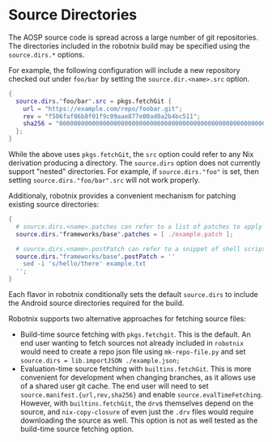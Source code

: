 # Source Directories

The AOSP source code is spread across a large number of git repositories.
The directories included in the robotnix build may be specified using the `source.dirs.*` options.

For example, the following configuration will include a new repository checked out under `foo/bar` by setting the `source.dir.<name>.src` option.
```nix
{
  source.dirs."foo/bar".src = pkgs.fetchGit {
    url = "https://example.com/repo/foobar.git";
    rev = "f506faf86b8f01f9c09aae877e00ad0a2b4bc511";
    sha256 = "0000000000000000000000000000000000000000000000000000000000000000";
  };
}
```
While the above uses `pkgs.fetchGit`, the `src` option could refer to any Nix derivation producing a directory.
The `source.dirs` option does not currently support "nested" directories.
For example, if `source.dirs."foo"` is set, then setting `source.dirs."foo/bar".src` will not work properly.

Additionaly, robotnix provides a convenient mechanism for patching existing source directories:
```nix
{
  # source.dirs.<name>.patches can refer to a list of patches to apply
  source.dirs."frameworks/base".patches = [ ./example.patch ];

  # source.dirs.<name>.postPatch can refer to a snippet of shell script to modify the source tree
  source.dirs."frameworks/base".postPatch = ''
    sed -i 's/hello/there' example.txt
  '';
}
```

Each flavor in robotnix conditionally sets the default `source.dirs` to include the Android source directories required for the build.


Robotnix supports two alternative approaches for fetching source files:

- Build-time source fetching with `pkgs.fetchgit`. This is the default.
  An end user wanting to fetch sources not already included in `robotnix` would
  need to create a repo json file using `mk-repo-file.py` and set
  `source.dirs = lib.importJSON ./example.json;`
- Evaluation-time source fetching with `builtins.fetchGit`.
  This is more convenient for development when changing branches, as it allows
  use of a shared user git cache.  The end user will need to set
  `source.manifest.{url,rev,sha256}` and enable `source.evalTimeFetching`.
  However, with `builtins.fetchGit`, the `drv`s themselves depend on the
  source, and `nix-copy-closure` of even just the `.drv` files would require
  downloading the source as well. This option is not as well tested as the
  build-time source fetching option.
